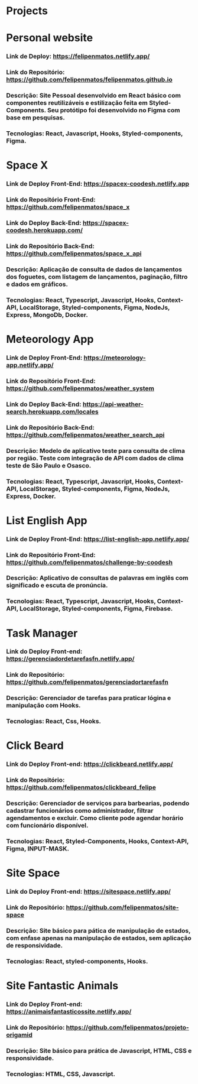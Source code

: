 # Projects

# Personal website
### Link de Deploy: https://felipenmatos.netlify.app/
### Link do Repositório: https://github.com/felipenmatos/felipenmatos.github.io
### Descrição: Site Pessoal desenvolvido em React básico com componentes reutilizáveis e estilização feita em Styled-Components. Seu protótipo foi desenvolvido no Figma com base em pesquisas. 
### Tecnologias: React, Javascript, Hooks, Styled-components, Figma. 

# Space X 
### Link de Deploy Front-End: https://spacex-coodesh.netlify.app
### Link do Repositório Front-End: https://github.com/felipenmatos/space_x
### Link do Deploy Back-End: https://spacex-coodesh.herokuapp.com/
### Link do Repositório Back-End: https://github.com/felipenmatos/space_x_api
### Descrição: Aplicação de consulta de dados de lançamentos dos foguetes, com listagem de lançamentos, paginação, filtro e dados em gráficos.
### Tecnologias: React, Typescript, Javascript, Hooks, Context-API, LocalStorage, Styled-components, Figma, NodeJs, Express, MongoDb, Docker. 

# Meteorology App
### Link de Deploy Front-End: https://meteorology-app.netlify.app/
### Link do Repositório Front-End: https://github.com/felipenmatos/weather_system
### Link do Deploy Back-End: https://api-weather-search.herokuapp.com/locales
### Link do Repositório Back-End: https://github.com/felipenmatos/weather_search_api
### Descrição: Modelo de aplicativo teste para consulta de clima por região. Teste com integração de API com dados de clima teste de São Paulo e Osasco.  
### Tecnologias: React, Typescript, Javascript, Hooks, Context-API, LocalStorage, Styled-components, Figma, NodeJs, Express, Docker. 

# List English App 
### Link de Deploy Front-End: https://list-english-app.netlify.app/
### Link do Repositório Front-End: https://github.com/felipenmatos/challenge-by-coodesh
### Descrição: Aplicativo de consultas de palavras em inglês com significado e escuta de pronúncia.  
### Tecnologias: React, Typescript, Javascript, Hooks, Context-API, LocalStorage, Styled-components, Figma, Firebase.

# Task Manager
### Link do Deploy Front-end: https://gerenciadordetarefasfn.netlify.app/
### Link do Repositório: https://github.com/felipenmatos/gerenciadortarefasfn
### Descrição: Gerenciador de tarefas para praticar lógina e manipulação com Hooks. 
### Tecnologias: React, Css, Hooks.

# Click Beard
### Link do Deploy Front-end: https://clickbeard.netlify.app/
### Link do Repositório: https://github.com/felipenmatos/clickbeard_felipe
### Descrição: Gerenciador de serviços para barbearias, podendo cadastrar funcionários como administrador, filtrar agendamentos e excluir. Como cliente pode agendar horário com funcionário disponível. 
### Tecnologias: React, Styled-Components, Hooks, Context-API, Figma, INPUT-MASK.

# Site Space 
### Link do Deploy Front-end: https://sitespace.netlify.app/
### Link do Repositório: https://github.com/felipenmatos/site-space
### Descrição: Site básico para pática de manipulação de estados, com enfase apenas na manipulação de estados, sem aplicação de responsividade. 
### Tecnologias: React, styled-components, Hooks. 

# Site Fantastic Animals
### Link do Deploy Front-end: https://animaisfantasticossite.netlify.app/
### Link do Repositório: https://github.com/felipenmatos/projeto-origamid
### Descrição: Site básico para prática de Javascript, HTML, CSS e responsividade.
### Tecnologias: HTML, CSS, Javascript. 
